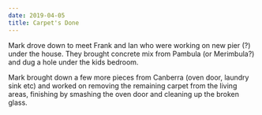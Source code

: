 ```yaml
---
date: 2019-04-05
title: Carpet's Done
---
```


Mark drove down to meet Frank and Ian who were working on new pier (?) under the house. They brought concrete mix from Pambula (or Merimbula?) and dug a hole under the kids bedroom.

Mark brought down a few more pieces from Canberra (oven door, laundry sink etc) and worked on removing the remaining carpet from the living areas, finishing by smashing the oven door and cleaning up the broken glass.
